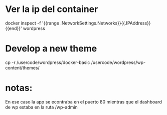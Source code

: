 # Ver la ip  del container
docker inspect -f '{{range .NetworkSettings.Networks}}{{.IPAddress}}{{end}}' wordpress

# Develop a new  theme
cp -r /usercode/wordpress/docker-basic /usercode/wordpress/wp-content/themes/

# notas:
En ese  caso la app se econtraba en el puerto  80 mientras que el dashboard de wp estaba en la ruta /wp-admin